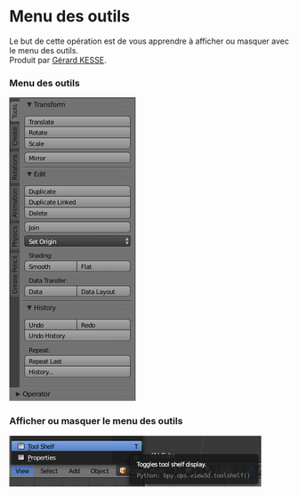 # Menu des outils

Le but de cette opération est de vous apprendre à afficher ou masquer  avec le menu des outils.  
Produit par 
[Gérard KESSE](https://github.com/gkesse/ "https://github.com/gkesse").

### Menu des outils

![Image](https://raw.githubusercontent.com/gkesse/ReadyBlender/master/Notion/img/Menu_Outil.png)

### Afficher ou masquer le menu des outils

![Image](https://raw.githubusercontent.com/gkesse/ReadyBlender/master/Notion/img/Menu_Outil2.png)
